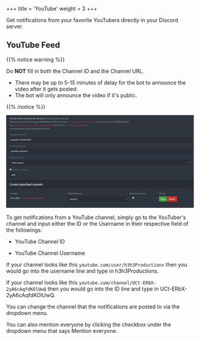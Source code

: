 +++
title = 'YouTube'
weight = 3
+++

Get notifications from your favorite YouTubers directly in your Discord server.

<!--more-->

## YouTube Feed

{{% notice warning %}}

Do **NOT** fill in both the Channel ID and the Channel URL.

* There may be up to 5-15 minutes of delay for the bot to announce the video after it gets posted.
* The bot will only announce the video if it's public.

{{% /notice %}}

![Showcase of the YouTube feed interface.](./youtube.png)

To get notifications from a YouTube channel, simply go to the YouTuber's channel and input either the ID or the Username in their respective field of the followings:

* YouTube Channel ID

* YouTube Channel Username

If your channel looks like this `youtube.com/user/h3h3Productions` then you would go into the username line and type
in h3h3Productions.

If your channel looks like this `youtube.com/channel/UCt-ERbX-2yA6cAqfdKOlUwQ` then you would go into the ID line and
type in UCt-ERbX-2yA6cAqfdKOlUwQ.

You can change the channel that the notifications are posted to via the dropdown menu.

You can also mention everyone by clicking the checkbox under the dropdown menu that says Mention everyone.
